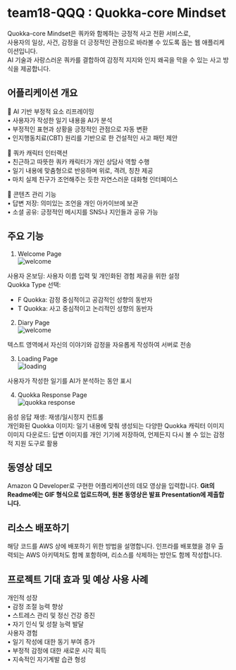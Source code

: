 # team18-QQQ : Quokka-core Mindset

Quokka-core Mindset은 쿼카와 함께하는 긍정적 사고 전환 서비스로,  
사용자의 일상, 사건, 감정을 더 긍정적인 관점으로 바라볼 수 있도록 돕는 웹 애플리케이션입니다.  
AI 기술과 사랑스러운 쿼카를 결합하여 감정적 지지와 인지 왜곡을 막을 수 있는 사고 방식을 제공합니다.  


## 어플리케이션 개요

🔄 AI 기반 부정적 요소 리프레이밍  
	•	사용자가 작성한 일기 내용을 AI가 분석  
	•	부정적인 표현과 상황을 긍정적인 관점으로 자동 변환  
	•	인지행동치료(CBT) 원리를 기반으로 한 건설적인 사고 패턴 제안  
 
🐨 쿼카 캐릭터 인터랙션  
	•	친근하고 따뜻한 쿼카 캐릭터가 개인 상담사 역할 수행  
	•	일기 내용에 맞춤형으로 반응하며 위로, 격려, 칭찬 제공  
	•	마치 실제 친구가 조언해주는 듯한 자연스러운 대화형 인터페이스  
 
💾 콘텐츠 관리 기능  
	•	답변 저장: 의미있는 조언을 개인 아카이브에 보관  
	•	소셜 공유: 긍정적인 메시지를 SNS나 지인들과 공유 가능  


## 주요 기능

1. Welcome Page  
![welcome]("./3.%20demo/welcome.png")

사용자 온보딩: 사용자 이름 입력 및 개인화된 경험 제공을 위한 설정  
Quokka Type 선택:
- F Quokka: 감정 중심적이고 공감적인 성향의 동반자
- T Quokka: 사고 중심적이고 논리적인 성향의 동반자

2. Diary Page  
![welcome]("https://github.com/team18-aws-hackathon/team18-aws-hackathon/main/3.%20demo/diary.png")

텍스트 영역에서 자신의 이야기와 감정을 자유롭게 작성하여 서버로 전송

3. Loading Page  
![loading]("https://github.com/team18-aws-hackathon/team18-aws-hackathon/blob/main/3.%20demo/loading.png")

사용자가 작성한 일기를 AI가 분석하는 동안 표시

4. Quokka Response Page  
![quokka response]("https://github.com/team18-aws-hackathon/team18-aws-hackathon/blob/main/3.%20demo/quokka%20response.png")

음성 응답 재생: 재생/일시정지 컨트롤  
개인화된 Quokka 이미지: 일기 내용에 맞춰 생성되는 다양한 Quokka 캐릭터 이미지  
이미지 다운로드: 답변 이미지를 개인 기기에 저장하여, 언제든지 다시 볼 수 있는 감정적 지원 도구로 활용  


## 동영상 데모

Amazon Q Developer로 구현한 어플리케이션의 데모 영상을 입력합니다.
**Git의 Readme에는 GIF 형식으로 업로드하며, 원본 동영상은 발표 Presentation에 제출합니다.**

## 리소스 배포하기

해당 코드를 AWS 상에 배포하기 위한 방법을 설명합니다. 인프라를 배포했을 경우 출력되는 AWS 아키텍처도 함께 포함하며, 리소스를 삭제하는 방안도 함께 작성합니다.

## 프로젝트 기대 효과 및 예상 사용 사례

개인적 성장  
	•	감정 조절 능력 향상  
	•	스트레스 관리 및 정신 건강 증진  
	•	자기 인식 및 성찰 능력 발달  
사용자 경험  
	•	일기 작성에 대한 동기 부여 증가  
	•	부정적 감정에 대한 새로운 시각 획득  
	•	지속적인 자기계발 습관 형성  
